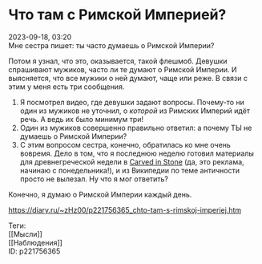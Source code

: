Что там с Римской Империей?
============================

   
 2023-09-18, 03:20   
  Мне сестра пишет: ты часто думаешь о Римской Империи?   
   
 Потом я узнал, что это, оказывается, такой флешмоб. Девушки спрашивают мужиков, часто ли те думают о Римской Империи. И выясняется, что все мужики о ней думают, чаще или реже. В связи с этим у меня есть три сообщения.   
   
 1. Я посмотрел видео, где девушки задают вопросы. Почему-то ни один из мужиков не уточнил, о  *которой*  из Римских Империй идёт речь. А ведь их было минимум три!   
 2. Один из мужиков совершенно правильно ответил: а почему ТЫ не думаешь о Римской Империи?   
 3. С этим вопросом сестра, конечно, обратилась ко мне очень вовремя. Дело в том, что я последнюю неделю готовил материалы для древнегреческой недели в  [Carved in Stone](https://t.me/carvedinstone)  (да, это реклама, начинаю с понедельника!), и из Википедии по теме античности просто не вылезал. Ну что я мог ответить?   
   
 Конечно, я думаю о Римской Империи каждый день.   
    
 <https://diary.ru/~zHz00/p221756365_chto-tam-s-rimskoj-imperiej.htm>   
   
 Теги:   
 [[Мысли]]   
 [[Наблюдения]]   
 ID: p221756365
